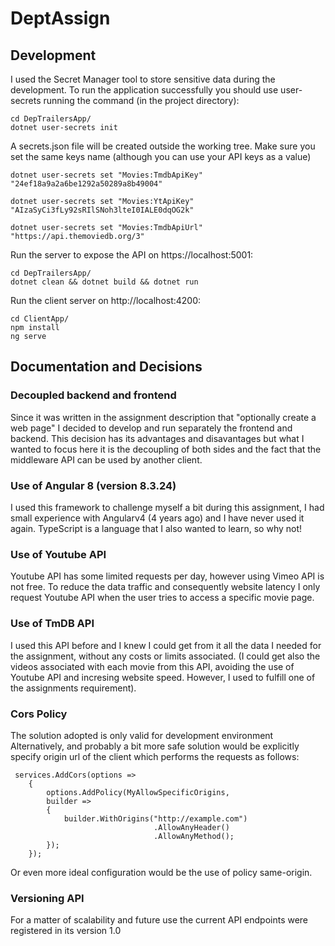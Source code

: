 # DeptAssign

## Development

I used the Secret Manager tool to store sensitive data during the development. To run the application successfully you should use user-secrets running the command (in the project directory):

```
cd DepTrailersApp/ 
dotnet user-secrets init 
```
A secrets.json file will be created outside the working tree. Make sure you set the same keys name (although you can use your API keys as a value)
```
dotnet user-secrets set "Movies:TmdbApiKey" "24ef18a9a2a6be1292a50289a8b49004"

dotnet user-secrets set "Movies:YtApiKey" "AIzaSyCi3fLy92sRIlSNoh3lteI0IALE0dqOG2k"

dotnet user-secrets set "Movies:TmdbApiUrl" "https://api.themoviedb.org/3"
```

Run the server to expose the API on https://localhost:5001:

```
cd DepTrailersApp/ 
dotnet clean && dotnet build && dotnet run
```

Run the client server on http://localhost:4200:

```
cd ClientApp/
npm install
ng serve
```

## Documentation and Decisions

### Decoupled backend and frontend
Since it was written in the assignment description that "optionally create a web page" I decided to develop and run separately the frontend and backend. This decision has its advantages and disavantages but what I wanted to focus here it is the decoupling of both sides and the fact that the middleware API can be used by another client.

### Use of Angular 8 (version 8.3.24)
I used this framework to challenge myself a bit during this assignment, I had small experience with Angularv4 (4 years ago) and I have never used it again. 
TypeScript is a language that I also wanted to learn, so why not!

### Use of Youtube API
Youtube API has some limited requests per day, however using Vimeo API is not free.
To reduce the data traffic and consequently website latency I only request Youtube API when the user tries to access a specific movie page.

### Use of TmDB API
I used this API before and I knew I could get from it all the data I needed for the assignment, without any costs or limits associated.
(I could get also the videos associated with each movie from this API, avoiding the use of Youtube API and incresing website speed. However, I used to fulfill one of the assignments requirement).

### Cors Policy
The solution adopted is only valid for development environment
Alternatively, and probably a bit more safe solution would be explicitly specify origin url of the client which performs the requests as follows:

```
 services.AddCors(options =>
    {
        options.AddPolicy(MyAllowSpecificOrigins,
        builder =>
        {
            builder.WithOrigins("http://example.com")
                                .AllowAnyHeader()
                                .AllowAnyMethod();
        });
    });

```
Or even more ideal configuration would be the use of policy same-origin.

### Versioning API
For a matter of scalability and future use the current API endpoints were registered in its version 1.0
